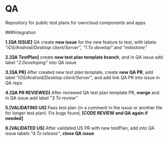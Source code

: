 # QA
Repository for public test plans for owncloud components and apps

###Integration

**1.[QA ISSUE]** QA create **new issue** for the new feature to test, with labels <em>“iOS/Android/Desktop client/Server”, “1.To develop"</em> and <em>"milestone"</em>

**2.[QA TestPlan]** create **new test plan template branch**, and in QA issue add label <em>“2.Developing”</em> into QA issue

**3.[QA PR]** After created new test plan template, create **new QA PR**, add label <em>"iOS/Android/Desktop client/Server"</em>, and add link QA PR into issue in QA repo

**4.[QA PR REVIEWED]** After reviewed QA test plan template PR, **merge** and in QA issue add label <em>"3.To review”</em> 

**5.[VALIDATING US]**  Pass test plan (in a comment in the issue or another file for longer test plan). Fix bugs found, **[CODE REVIEW and QA again if needed]**

**6.[VALIDATED US]** After validated US PR with new testPlan, add into QA issue labels <em>“4.To release"</em>, **close QA issue**

